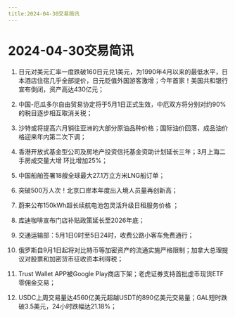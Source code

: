 ```yaml
---
title:2024-04-30交易简讯
---
```

# 2024-04-30交易简讯

1. 日元对美元汇率一度跌破160日元兑1美元，为1990年4月以来的最低水平，日本酒店住宿几乎全部提价，日元贬值外国游客激增；今年首家！美国共和银行宣布倒闭，资产高达430亿元；

2. 中国-厄瓜多尔自由贸易协定将于5月1日正式生效，中厄双方将分别对约90%的税目逐步相互取消关税；

3. 沙特或将提高六月销往亚洲的大部分原油品种价格；国际油价回落，成品油价格迎来年内第二次下调；

4. 香港开放式基金型公司及房地产投资信托基金资助计划延长三年；3月上海二手房成交量大增 环比增加25%；

5. 中国船舶签署18艘全球最大27.1万立方米LNG船订单；

6. 突破500万人次！北京口岸本年度出入境人员量再创新高；

7. 蔚来公布150kWh超长续航电池包灵活升级日租服务价格 ；

8. 库迪咖啡宣布门店补贴政策延长至2026年底；

9. 交通运输部：5月1日0时至5日24时，收费公路小客车免费通行；

10. 俄罗斯自9月1日起将对比特币等加密资产的流通实施严格限制；加拿大总理提议对股票和加密货币征收资本利得税；

11. Trust Wallet APP被Google Play商店下架；老虎证券支持首批虚币现货ETF零佣金交易；

12. USDC上周交易量达4560亿美元超越USDT的890亿美元交易量；GAL短时跌破3.5美元，24小时跌幅达21.18%；